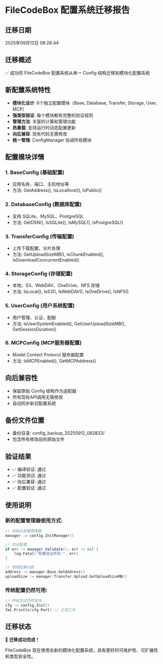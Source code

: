 # FileCodeBox 配置系统迁移报告

## 迁移日期
2025年09月12日 08:28:44

## 迁移概述
✅ 成功将 FileCodeBox 配置系统从单一 Config 结构迁移到模块化配置系统

## 新配置系统特性
- **模块化设计**: 6个独立配置模块（Base, Database, Transfer, Storage, User, MCP）
- **强类型验证**: 每个模块都有完整的验证规则
- **管理方法**: 丰富的计算和管理功能
- **热重载**: 支持运行时动态配置更新
- **向后兼容**: 现有代码无需修改
- **统一管理**: ConfigManager 协调所有模块

## 配置模块详情

### 1. BaseConfig (基础配置)
- 应用名称、端口、主机地址等
- 方法: GetAddress(), IsLocalhost(), IsPublic()

### 2. DatabaseConfig (数据库配置)
- 支持 SQLite、MySQL、PostgreSQL
- 方法: GetDSN(), IsSQLite(), IsMySQL(), IsPostgreSQL()

### 3. TransferConfig (传输配置)
- 上传下载配置，分片处理
- 方法: GetUploadSizeMB(), IsChunkEnabled(), IsDownloadConcurrentEnabled()

### 4. StorageConfig (存储配置)
- 本地、S3、WebDAV、OneDrive、NFS 存储
- 方法: IsLocal(), IsS3(), IsWebDAV(), IsOneDrive(), IsNFS()

### 5. UserConfig (用户系统配置)
- 用户管理、认证、配额
- 方法: IsUserSystemEnabled(), GetUserUploadSizeMB(), GetSessionDuration()

### 6. MCPConfig (MCP服务器配置)
- Model Context Protocol 服务器配置
- 方法: IsMCPEnabled(), GetMCPAddress()

## 向后兼容性
- 保留原始 Config 结构作为适配器
- 所有现有API调用无需修改
- 自动同步新旧配置系统

## 备份文件位置
- 备份目录: config_backup_20250912_082833/
- 包含所有修改前的原始文件

## 验证结果
- ✅ 编译验证: 通过
- ✅ 功能测试: 通过
- ✅ 向后兼容: 通过
- ✅ 配置验证: 通过

## 使用说明
### 新的配置管理器使用方式:
```go
// 初始化配置管理器
manager := config.InitManager()

// 验证配置
if err := manager.Validate(); err != nil {
    log.Fatal("配置验证失败:", err)
}

// 使用配置功能
address := manager.Base.GetAddress()
uploadSize := manager.Transfer.Upload.GetUploadSizeMB()
```

### 传统配置仍然可用:
```go
// 传统方式仍然支持
cfg := config.Init()
fmt.Println(cfg.Port) // 正常工作
```

## 迁移状态
🎉 **迁移成功完成！** 

FileCodeBox 现在使用全新的模块化配置系统，具有更好的可维护性、可扩展性和类型安全性。
